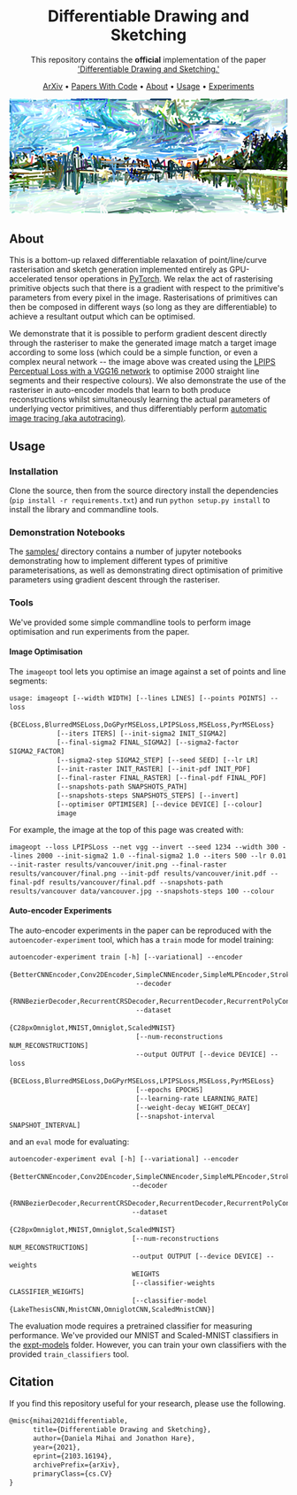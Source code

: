 <div align="center">
  
# Differentiable Drawing and Sketching

This repository contains the __official__ implementation of the paper ['Differentiable Drawing and Sketching.'](https://arxiv.org/abs/2103.16194)


<p align="center">
  <a href="https://arxiv.org/abs/2103.16194">ArXiv</a> •
  <a href="https://paperswithcode.com/paper/differentiable-drawing-and-sketching">Papers With Code</a> •
  <a href="#about">About</a> •
  <a href="#usage">Usage</a> •
  <a href="#experiments">Experiments</a> 
</p>

<img src="results/vancouver/final-800px.png"/>
</a>

</div>

## About

This is a bottom-up relaxed differentiable relaxation of point/line/curve rasterisation and sketch generation implemented entirely as GPU-accelerated tensor operations in [PyTorch](http://pytorch.org). We relax the act of rasterising primitive objects such that there is a gradient with respect to the primitive's parameters from every pixel in the image. Rasterisations of primitives can then be composed in different ways (so long as they are differentiable) to achieve a resultant output which can be optimised. 

We demonstrate that it is possible to perform gradient descent directly through the rasteriser to make the generated image match a target image according to some loss (which could be a simple function, or even a complex neural network -- the image above was created using the [LPIPS Perceptual Loss with a VGG16 network](https://github.com/richzhang/PerceptualSimilarity) to optimise 2000 straight line segments and their respective colours). We also demonstrate the use of the rasteriser in auto-encoder models that learn to both produce reconstructions whilst simultaneously learning the actual parameters of underlying vector primitives, and thus differentiably perform [automatic image tracing (aka autotracing)](https://en.wikipedia.org/wiki/Image_tracing).

## Usage

### Installation

Clone the source, then from the source directory install the dependencies (`pip install -r requirements.txt`) and run `python setup.py install` to install the library and commandline tools.

### Demonstration Notebooks

The [samples/](samples/) directory contains a number of jupyter notebooks demonstrating how to implement different types of primitive parameterisations, as well as demonstrating direct optimisation of primitive parameters using gradient descent through the rasteriser.

### Tools

We've provided some simple commandline tools to perform image optimisation and run experiments from the paper.

#### Image Optimisation

The `imageopt` tool lets you optimise an image against a set of points and line segments:

    usage: imageopt [--width WIDTH] [--lines LINES] [--points POINTS] --loss
                {BCELoss,BlurredMSELoss,DoGPyrMSELoss,LPIPSLoss,MSELoss,PyrMSELoss}
                [--iters ITERS] [--init-sigma2 INIT_SIGMA2]
                [--final-sigma2 FINAL_SIGMA2] [--sigma2-factor SIGMA2_FACTOR]
                [--sigma2-step SIGMA2_STEP] [--seed SEED] [--lr LR]
                [--init-raster INIT_RASTER] [--init-pdf INIT_PDF]
                [--final-raster FINAL_RASTER] [--final-pdf FINAL_PDF]
                [--snapshots-path SNAPSHOTS_PATH]
                [--snapshots-steps SNAPSHOTS_STEPS] [--invert]
                [--optimiser OPTIMISER] [--device DEVICE] [--colour]
                image

For example, the image at the top of this page was created with:

	imageopt --loss LPIPSLoss --net vgg --invert --seed 1234 --width 300 --lines 2000 --init-sigma2 1.0 --final-sigma2 1.0 --iters 500 --lr 0.01 --init-raster results/vancouver/init.png --final-raster results/vancouver/final.png --init-pdf results/vancouver/init.pdf --final-pdf results/vancouver/final.pdf --snapshots-path results/vancouver data/vancouver.jpg --snapshots-steps 100 --colour

#### Auto-encoder Experiments

The auto-encoder experiments in the paper can be reproduced with the `autoencoder-experiment` tool, which has a `train` mode for model training:

    autoencoder-experiment train [-h] [--variational] --encoder
                                    {BetterCNNEncoder,Conv2DEncoder,SimpleCNNEncoder,SimpleMLPEncoder,StrokeNetEncoder}
                                    --decoder
                                    {RNNBezierDecoder,RecurrentCRSDecoder,RecurrentDecoder,RecurrentPolyConnectDecoder,RecurrentPolyLineDecoder,RecurrentSimpleLineDecoder,SinglePassBezierConnectDecoder,SinglePassCRSDecoder,SinglePassPolyConnectDecoder,SinglePassPolyLineDecoder,SinglePassSimpleBezierDecoder,SinglePassSimpleLineDecoder}
                                    --dataset
                                    {C28pxOmniglot,MNIST,Omniglot,ScaledMNIST}
                                    [--num-reconstructions NUM_RECONSTRUCTIONS]
                                    --output OUTPUT [--device DEVICE] --loss
                                    {BCELoss,BlurredMSELoss,DoGPyrMSELoss,LPIPSLoss,MSELoss,PyrMSELoss}
                                    [--epochs EPOCHS]
                                    [--learning-rate LEARNING_RATE]
                                    [--weight-decay WEIGHT_DECAY]
                                    [--snapshot-interval SNAPSHOT_INTERVAL]


and an `eval` mode for evaluating:

    autoencoder-experiment eval [-h] [--variational] --encoder
                                   {BetterCNNEncoder,Conv2DEncoder,SimpleCNNEncoder,SimpleMLPEncoder,StrokeNetEncoder}
                                   --decoder
                                   {RNNBezierDecoder,RecurrentCRSDecoder,RecurrentDecoder,RecurrentPolyConnectDecoder,RecurrentPolyLineDecoder,RecurrentSimpleLineDecoder,SinglePassBezierConnectDecoder,SinglePassCRSDecoder,SinglePassPolyConnectDecoder,SinglePassPolyLineDecoder,SinglePassSimpleBezierDecoder,SinglePassSimpleLineDecoder}
                                   --dataset
                                   {C28pxOmniglot,MNIST,Omniglot,ScaledMNIST}
                                   [--num-reconstructions NUM_RECONSTRUCTIONS]
                                   --output OUTPUT [--device DEVICE] --weights
                                   WEIGHTS
                                   [--classifier-weights CLASSIFIER_WEIGHTS]
                                   [--classifier-model {LakeThesisCNN,MnistCNN,OmniglotCNN,ScaledMnistCNN}]

The evaluation mode requires a pretrained classifier for measuring performance. We've provided our MNIST and Scaled-MNIST classifiers in the [expt-models](expt-models) folder. However, you can train your own classifiers with the provided `train_classifiers` tool.


## Citation

If you find this repository useful for your research, please use the following.

	@misc{mihai2021differentiable,
	      title={Differentiable Drawing and Sketching}, 
	      author={Daniela Mihai and Jonathon Hare},
	      year={2021},
	      eprint={2103.16194},
	      archivePrefix={arXiv},
	      primaryClass={cs.CV}
	}

